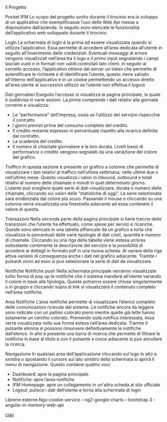 Il Progetto

Pocket IFM
Lo scopo del progetto svolto durante il tirocinio era lo sviluppo di un applicativo che esemplificasse l’uso delle Web Api messe a disposizione dall’azienda. 
In seguito sono elencate le funzionalità dell’applicativo web sviluppato durante il tirocinio.

Login
La schermata di login è la prima ad essere visualizzata quando si utilizza l’applicativo. Essa permette di accedere all’area dedicata all’utente in seguito all’inserimento delle credenziali. Eventuali messaggi di errore vengono visualizzati nell’area tra il logo e il primo input segnalando i campi lasciati vuoti o in formati non validi controllati lato client. In seguito al corretto accesso, l’applicativo ottiene dal server un token che permette di autentificare le richieste e di identificare l’utente, questo viene salvato all’interno dell’applicativo e in un cookie permettendo un accesso diretto all’area utente al successivo utilizzo se l’utente non effettua il logout.


Dati giornalieri
Eseguito l’accesso si visualizza la pagina principale, la quale è suddivisa in varie sezioni. La prima comprende i dati relativi alla giornata corrente e visualizza:
-	Le “performance” dell’impresa, ossia se l’utilizzo del servizio rispecchia il contratto.
-	I giorni previsti prima del consumo completo del credito.
-	Il credito restante espresso in percentuale rispetto alla ricarica definita dal contratto.
-	La scadenza del credito.
-	Il numero di chiamate giornaliere e la loro durata. 
Livelli bassi di performance o credito vengono segnalati da una variazione del colore del grafico.

Traffico
In questa sezione è presente un grafico a colonne che permette di visualizzare i dati relativi al traffico nell’ultima settimana, nelle ultime due o nell’ultimo mese. Questo visualizza i valori in inbound, outbound e totali relativi al numero delle chiamate o minuti in quel determinato giorno. L’utente può scegliere quale serie di dati visualizzare, durata o numero delle chiamate, cliccando sui valori delle “statistiche di oggi”. La serie selezionata sarà evidenziata dal colore più scuro. Passando il mouse o cliccando su una colonna verrà visualizzata una finestrella adiacente ad essa contenete il valore di questa.

Transazioni
Nella seconda parte della pagina principale si tiene traccia delle transizioni che l’utente ha effettuato, come spese per servizi e ricariche. Queste sono elencate in una tabella affiancate da un grafico a torta che visualizza le percentuali delle varie tipologie di dati costi, quantità e numero di chiamate. Cliccando su una riga della tabella viene estesa un’area sottostante contenente la descrizione del servizio e la possibilità di accedere ai dettagli in formato pdf in una nuova scheda. Al variare della riga attiva variano di conseguenza anche i dati nel grafico adiacente. Tramite i pulsanti vicini ad esso si può selezionare la serie di dati da visualizzare.

Notifiche
Notifiche push
Nella schermata principale verranno visualizzate sotto forma di pop up le notifiche che il sistema manderà all’utente variando il colore in base alla tipologia. Queste potranno essere chiuse singolarmente o in gruppo e cliccando sopra al link si visualizzerà il contenuto completo nell’area notifiche.

Area Notifiche
L’area notifiche permette di visualizzare l’elenco completo delle comunicazioni ricevute dal sistema. Le notifiche ancora da leggere sono indicate con un pallino colorato pieno mentre quelle già lette hanno solamente un cerchio colorato. Premendo sulla notifica interessata, essa verrà visualizzata nella sua forma estesa nell’area dedicata. 
Tramite il pulsante elimina si possono rimuovere definitivamente le notifiche dall’elenco.
In alto è presente una barra di ricerca che permette di filtrare le notifiche in base al titolo e con il pulsante a croce adiacente si può annullare la ricerca.
 

Navigazione
In qualsiasi area dell’applicazione cliccando sul logo in alto a sinistra o spostando il cursore sul lato sinistro della schermata si aprirà il menu di navigazione. Questo contiene quattro voci:
-	Dashboard: apre la pagina principale.
-	Notifiche: apre l’area notifiche
-	IFM Homepage: apre un collegamento in un'altra scheda al sito ufficiale
-	Logout: pulisce i dati dell’utente e torna alla schermata di login

Librerie esterne
	Ngx-cookie-service – ng2-google-charts – bootstrap 3 - angular-in-memory-web-api

<a href="http://google.com">ciao</a>